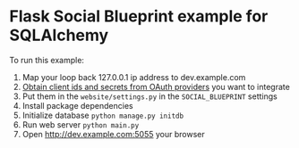 # Flask Social Blueprint example for SQLAlchemy

To run this example:

1. Map your loop back 127.0.0.1 ip address to dev.example.com
2. [Obtain client ids and secrets from OAuth providers][1] you want to integrate
3. Put them in the `website/settings.py` in the `SOCIAL_BLUEPRINT` settings
4. Install package dependencies
5. Initialize database `python manage.py initdb`
6. Run web server `python main.py`
7. Open http://dev.example.com:5055 your browser

 [1]: https://github.com/wooyek/flask-social-blueprint#setup-oauth-with-different-providers